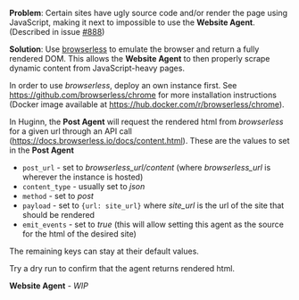 **Problem**: Certain sites have ugly source code and/or render the page using JavaScript, making it next to impossible to use the **Website Agent**. (Described in issue [#888](https://github.com/cantino/huginn/issues/888))

**Solution**: Use [browserless](https://www.browserless.io/) to emulate the browser and return a fully rendered DOM. This allows the **Website Agent** to then properly scrape dynamic content from JavaScript-heavy pages.

In order to use *browserless*, deploy an own instance first. See https://github.com/browserless/chrome for more installation instructions (Docker image available at https://hub.docker.com/r/browserless/chrome).

In Huginn, the **Post Agent** will request the rendered html from *browserless* for a given url through an API call (https://docs.browserless.io/docs/content.html). These are the values to set in the **Post Agent**
* `post_url` - set to *browserless_url/content* (where *browserless_url* is wherever the instance is hosted)
* `content_type` - usually set to *json*
* `method` - set to *post*
* `payload` - set to `{url: site_url}` where *site_url* is the url of the site that should be rendered
* `emit_events` - set to *true* (this will allow setting this agent as the source for the html of the desired site)

The remaining keys can stay at their default values.

Try a dry run to confirm that the agent returns rendered html.

**Website Agent** - *WIP*